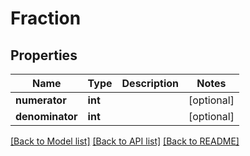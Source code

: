# Fraction

## Properties
Name | Type | Description | Notes
------------ | ------------- | ------------- | -------------
**numerator** | **int** |  | [optional] 
**denominator** | **int** |  | [optional] 

[[Back to Model list]](../README.md#documentation-for-models) [[Back to API list]](../README.md#documentation-for-api-endpoints) [[Back to README]](../README.md)


